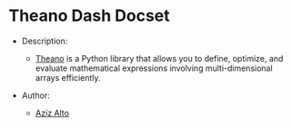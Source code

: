 Theano Dash Docset
=======================

- Description:
    - [Theano](www.deeplearning.net/software/theano/) is a Python library that allows you to define, optimize, and evaluate mathematical expressions involving multi-dimensional arrays efficiently.

- Author:
    - [Aziz Alto](https://github.com/iamaziz)